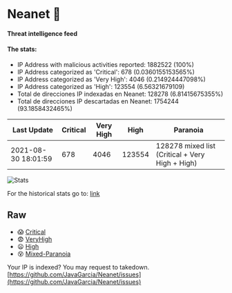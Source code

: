 # Neanet :hocho:
#### Threat intelligence feed
#### The stats:

- IP Address with malicious activities reported: 1882522 (100%)
- IP Address categorized as 'Critical':  678 (0.0360155153565%)
- IP Address categorized as 'Very High':  4046 (0.214924447098%)
- IP Address categorized as 'High':  123554 (6.56321679109)
- Total de direcciones IP indexadas en Neanet:  128278 (6.81415675355%)
- Total de direcciones IP descartadas en Neanet:  1754244 (93.1858432465%)

| Last Update | Critical | Very High | High | Paranoia |
| --- | --- | --- | --- | --- |
| 2021-08-30 18:01:59 | 678 | 4046 | 123554 | 128278 mixed list (Critical + Very High + High)|

![Stats](https://docs.google.com/spreadsheets/d/e/2PACX-1vSnaNMIXVabIpDJjufMlzH7poXnshF3mgd8Is1g9ytUEzVsP5my4Trn8f-xkoLLQ38xpL3HtmUexLo6/pubchart?oid=501124687&format=image)

For the historical stats go to: [link](/stats.csv)
## Raw
- :scream: [Critical](https://raw.githubusercontent.com/JavaGarcia/Neanet/master/blacklists/neanet_critical.txt)
- :fearful: [VeryHigh](https://raw.githubusercontent.com/JavaGarcia/Neanet/master/blacklists/neanet_veryHigh.txtt)
- :frowning: [High](https://raw.githubusercontent.com/JavaGarcia/Neanet/master/blacklists/neanet_high.txt)
- :dizzy_face: [Mixed-Paranoia](https://raw.githubusercontent.com/JavaGarcia/Neanet/master/blacklists/neanet_all.txt)


Your IP is indexed? You may request to takedown. [https://github.com/JavaGarcia/Neanet/issues](https://github.com/JavaGarcia/Neanet/issues)










































































































































































































































































































































































































































































































































































































































































































































































































































































































































































































































































































































































































































































































































































































































































































































































































































































































































































































































































































































































































































































































































































































































































































































































































































































































































































































































































































































































































































































































































































































































































































































































































































































































































































































































































































































































































































































































































































































































































































































































































































































































































































































































































































































































































































































































































































































































































































































































































































































































































































































































































































































































































































































































































































































































































































































































































































































































































































































































































































































































































































































































































































































































































































































































































































































































































































































































































































































































































































































































































































































































































































































































































































































































































































































































































































































































































































































































































































































































































































































































































































































































































































































































































































































































































































































































































































































